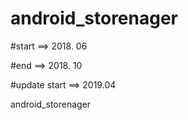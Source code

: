 # android_storenager

#start ==> 2018. 06 

#end ==> 2018. 10

#update start ==> 2019.04

android_storenager
